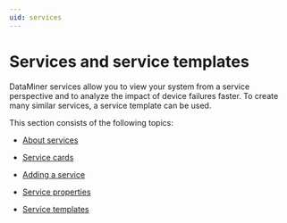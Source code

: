 ```yaml
---
uid: services
---
```


# Services and service templates

DataMiner services allow you to view your system from a service perspective and to analyze the impact of device failures faster. To create many similar services, a service template can be used.

This section consists of the following topics:

- [About services](About_services.md)

- [Service cards](Service_cards.md)

- [Adding a service](Adding_a_service.md)

- [Service properties](Service_properties.md)

- [Service templates](Service_templates.md)
